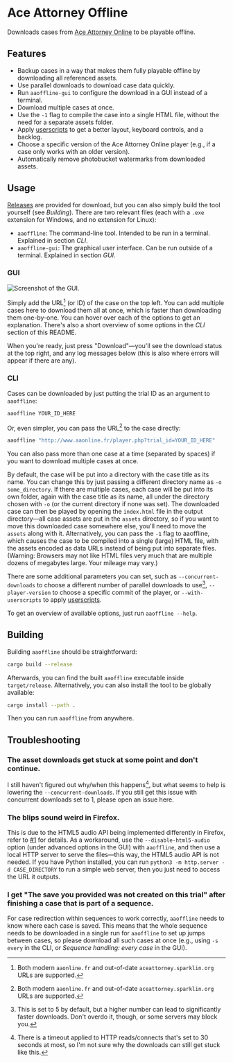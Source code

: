 # Ace Attorney Offline

Downloads cases from [Ace Attorney Online](https://aaonline.fr) to be playable offline.

## Features

- Backup cases in a way that makes them fully playable offline by downloading all referenced assets.
- Use parallel downloads to download case data quickly.
- Run `aaoffline-gui` to configure the download in a GUI instead of a terminal.
- Download multiple cases at once.
- Use the `-1` flag to compile the case into a single HTML file, without the need for a separate assets folder.
- Apply [userscripts](https://aaonline.fr/forum/viewtopic.php?t=13534) to get a better layout, keyboard controls, and a backlog.
- Choose a specific version of the Ace Attorney Online player (e.g., if a case only works with an older version).
- Automatically remove photobucket watermarks from downloaded assets.

## Usage

[Releases](https://github.com/falko17/aaoffline/releases) are provided for download, but you can also simply build the tool yourself (see *Building*).
There are two relevant files (each with a `.exe` extension for Windows, and no extension for Linux):
- `aaoffline`: The command-line tool. Intended to be run in a terminal. Explained in section *CLI*.
- `aaoffline-gui`: The graphical user interface. Can be run outside of a terminal. Explained in section *GUI*.

### GUI
![Screenshot of the GUI.](https://i.imgur.com/z1EibMH.png)

Simply add the URL[^1] (or ID) of the case on the top left. You can add multiple cases here to download them all at once, which is faster than downloading them one-by-one.
You can hover over each of the options to get an explanation. There's also a short overview of some options in the *CLI* section of this README.

When you're ready, just press "Download"—you'll see the download status at the top right, and any log messages below (this is also where errors will appear if there are any).

### CLI
Cases can be downloaded by just putting the trial ID as an argument to `aaoffline`:

```bash
aaoffline YOUR_ID_HERE
```

Or, even simpler, you can pass the URL[^1] to the case directly:

```bash
aaoffline "http://www.aaonline.fr/player.php?trial_id=YOUR_ID_HERE"
```

You can also pass more than one case at a time (separated by spaces) if you want to download multiple cases at once.

By default, the case will be put into a directory with the case title as its name. You can change this by just passing a different directory name as `-o some_directory`. If there are multiple cases, each case will be put into its own folder, again with the case title as its name, all under the directory chosen with `-o` (or the current directory if none was set).
The downloaded case can then be played by opening the `index.html` file in the output directory—all case assets are put in the `assets` directory, so if you want to move this downloaded case somewhere else, you'll need to move the `assets` along with it.
Alternatively, you can pass the `-1` flag to aaoffline, which causes the case to be compiled into a single (large) HTML file, with the assets encoded as data URLs instead of being put into separate files. (Warning: Browsers may not like HTML files very much that are multiple dozens of megabytes large. Your mileage may vary.)

There are some additional parameters you can set, such as `--concurrent-downloads` to choose a different number of parallel downloads to use[^2], `--player-version` to choose a specific commit of the player, or `--with-userscripts` to apply [userscripts](https://aaonline.fr/forum/viewtopic.php?t=13534).

To get an overview of available options, just run `aaoffline --help`.

## Building

Building `aaoffline` should be straightforward:

```bash
cargo build --release
```

Afterwards, you can find the built `aaoffline` executable inside `target/release`.
Alternatively, you can also install the tool to be globally available:

```bash
cargo install --path .
```

Then you can run `aaoffline` from anywhere.

## Troubleshooting

### The asset downloads get stuck at some point and don't continue.

I still haven't figured out why/when this happens[^3], but what seems to help is lowering the `--concurrent-downloads`. If you still get this issue with concurrent downloads set to 1, please open an issue here.

### The blips sound weird in Firefox.

This is due to the HTML5 audio API being implemented differently in Firefox, refer to [#1](https://github.com/falko17/aaoffline/issues/1) for details.
As a workaround, use the `--disable-html5-audio` option (under advanced options in the GUI) with `aaoffline`, and then use a local HTTP server to serve the files—this way, the HTML5 audio API is not needed.
If you have Python installed, you can run `python3 -m http.server -d CASE_DIRECTORY` to run a simple web server, then you just need to access the URL it outputs.

[^1]: Both modern `aaonline.fr` and out-of-date `aceattorney.sparklin.org` URLs are supported.

[^2]: This is set to 5 by default, but a higher number can lead to significantly faster downloads. Don't overdo it, though, or some servers may block you.

[^3]: There is a timeout applied to HTTP reads/connects that's set to 30 seconds at most, so I'm not sure why the downloads can still get stuck like this.

### I get "The save you provided was not created on this trial" after finishing a case that is part of a sequence.

For case redirection within sequences to work correctly, `aaoffline` needs to know where each case is saved. This means that the whole sequence needs to be downloaded in a single run for `aaoffline` to set up jumps between cases, so please download all such cases at once (e.g., using `-s every` in the CLI, or *Sequence handling: every case* in the GUI).
